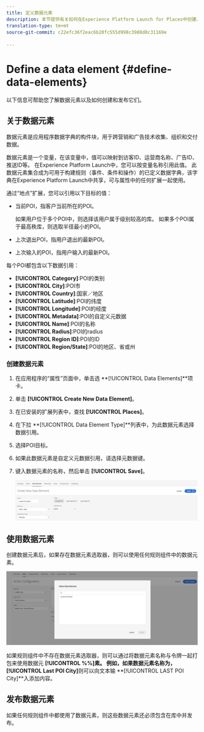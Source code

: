 ```yaml
---
title: 定义数据元素
description: 本节提供有关如何在Experience Platform Launch for Places中创建、使用和发布数据元素的信息。
translation-type: tm+mt
source-git-commit: c22efc36f2eac6b20fc555d998c3988d8c31169e

---
```



# Define a data element {#define-data-elements}

以下信息可帮助您了解数据元素以及如何创建和发布它们。

## 关于数据元素

数据元素是应用程序数据字典的构件块，用于跨营销和广告技术收集、组织和交付数据。

数据元素是一个变量，在该变量中，值可以映射到访客ID、运营商名称、广告ID、推送ID等。 在Experience Platform Launch中，您可以按变量名称引用此值。 此数据元素集合成为可用于构建规则（事件、条件和操作）的已定义数据字典，该字典在Experience Platform Launch中共享，可与属性中的任何扩展一起使用。

通过“地点”扩展，您可以引用以下目标的值：

* 当前POI，指客户当前所在的POI。

   如果用户位于多个POI中，则选择该用户属于级别较高的库。 如果多个POI属于最高秩库，则选取半径最小的POI。
* 上次退出POI，指用户退出的最新POI。
* 上次输入的POI，指用户输入的最新POI。

每个POI都包含以下数据引用：

* **[!UICONTROL Category]**:POI的类别
* **[!UICONTROL City]**:POI市
* **[!UICONTROL Country]**:国家／地区
* **[!UICONTROL Latitude]**:POI的纬度
* **[!UICONTROL Longitude]**:POI的经度
* **[!UICONTROL Metadata]**:POI的自定义元数据
* **[!UICONTROL Name]**:POI的名称
* **[!UICONTROL Radius]**:POI的radius
* **[!UICONTROL Region ID]**:POI的ID
* **[!UICONTROL Region/State]**:POI的地区、省或州

### 创建数据元素

1. 在应用程序的“属性”页面中，单击选 **[!UICONTROL Data Elements]**项卡。

1. 单击 **[!UICONTROL Create New Data Element]**。

1. 在已安装的扩展列表中，查找 **[!UICONTROL Places]**。

1. 在下拉 **[!UICONTROL Data Element Type]**列表中，为此数据元素选择数据引用。

1. 选择POI目标。

1. 如果此数据元素是自定义元数据引用，请选择元数据键。

1. 键入数据元素的名称，然后单击 **[!UICONTROL Save]**。

   ![创建数据元素](/help/assets/create-de-7-v3.png)


## 使用数据元素

创建数据元素后，如果存在数据元素选取器，则可以使用任何规则组件中的数据元素。

![使用数据元素](/help/assets/use-de-v2.png)

如果规则组件中不存在数据元素选取器，则可以通过将数据元素名称与令牌一起打包来使用数据元 **[!UICONTROL %%]**素。
例如，如果数据元素名称为，**[!UICONTROL Last POI City]**&#x200B;则可以向文本输 **[!UICONTROL LAST POI City]**入添加内容。


## 发布数据元素

如果任何规则组件中都使用了数据元素，则这些数据元素还必须包含在库中并发布。
